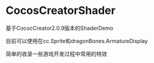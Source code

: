 # CocosCreatorShader

基于CococCreator2.0.9版本的ShaderDemo

目前可以使用在cc.Sprite和dragonBones.ArmatureDisplay

简单的收录一些游戏开发过程中常用的特效